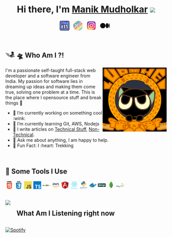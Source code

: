 <h1 align="center">Hi there, I'm <a target="blank" href="https://www.linkedin.com/in/manik-mudholkar-95295418b/" target="blank">Manik Mudholkar</a> <img src="https://github.com/blackcater/blackcater/raw/main/images/Hi.gif" height="32" /></h1>
<p align='center'>
   <a target="blank" href="https://www.linkedin.com/in/manik-mudholkar-95295418b/"><img height="30" src="https://raw.githubusercontent.com/ghost8395/ghost8395/main/Images/linkedin.png?raw=true"></a>&nbsp;&nbsp;
   <a target="blank" href="https://dev.to/ghost8395"><img height="30" src="https://raw.githubusercontent.com/ghost8395/ghost8395/main/Images/devto.png?raw=true"></a>&nbsp;&nbsp;
   <a target="blank" href="https://www.instagram.com/manikmudholkarr/"><img height="30" src="https://raw.githubusercontent.com/ghost8395/ghost8395/main/Images/instagram.png?raw=true"></a>&nbsp;&nbsp;
   <a target="blank" href="https://medium.com/@manikmudholkar831995"><img height="30" src="https://raw.githubusercontent.com/ghost8395/ghost8395/main/Images/medium.png?raw=true"></a>&nbsp;&nbsp;
</p>

<br />


## <img src="https://raw.githubusercontent.com/ghost8395/ghost8395/main/Images/cat-typy.gif?raw=true" width="30"> 🛸 Who Am I ?!
<a href="#"><img align="right" src="https://raw.githubusercontent.com/ghost8395/ghost8395/main/Images/cat_banner.gif?raw=true" width="200 " height="200" /></a>

I'm a passionate self-taught full-stack web developer and a software engineer from India. 
My passion for software lies in dreaming up ideas and making them come true, solving one problem at a time.
This is the place where I opensource stuff and break things :rofl:
<ul>
<li> 🔭 I’m currently working on something cool :wink:</li>
<li> 🌱 I’m currently learning Git, AWS, Nodejs</li>
<li> 📝 I write articles on <a target="blank" href="https://dev.to/ghost8395">Technical Stuff</a>, <a target="blank" href="https://medium.com/@manikmudholkar831995">Non-Technical</a>.</li>
<li> 💬 Ask me about anything, I am happy to help.</li>
<li> 🎉 Fun Fact: I :heart: Trekking </li>
</ul>
<br />


<h2>🚀 Some Tools I Use</h2>
<p align="left">
<img src="https://raw.githubusercontent.com/devicons/devicon/master/icons/html5/html5-original-wordmark.svg" alt="html5" width="25" height="25" />
<img src="https://raw.githubusercontent.com/devicons/devicon/master/icons/css3/css3-original-wordmark.svg" alt="css3" width="25" height="25" />
<img src="https://raw.githubusercontent.com/devicons/devicon/master/icons/javascript/javascript-original.svg" alt="javascript" width="25" height="25" />
<img src="https://raw.githubusercontent.com/devicons/devicon/master/icons/typescript/typescript-original.svg" alt="typescript" width="25" height="25" />
<img src="https://raw.githubusercontent.com/devicons/devicon/master/icons/nodejs/nodejs-original-wordmark.svg" alt="nodejs" width="25" height="25" />
<img src="https://raw.githubusercontent.com/github/explore/80688e429a7d4ef2fca1e82350fe8e3517d3494d/topics/aws/aws.png" alt="aws" width="25" height="25" />
<img src="https://raw.githubusercontent.com/devicons/devicon/master/icons/angularjs/angularjs-original.svg" alt="angular-js" width="25" height="25" />
<img src="https://raw.githubusercontent.com/devicons/devicon/master/icons/react/react-original-wordmark.svg" alt="react" width="25" height="25" />
<img src="https://raw.githubusercontent.com/devicons/devicon/master/icons/python/python-original-wordmark.svg" alt="python" width="25" height="25" />
<img src="https://raw.githubusercontent.com/devicons/devicon/master/icons/docker/docker-original.svg" alt="Docker" width="25" height="25" />
<img src="https://raw.githubusercontent.com/devicons/devicon/master/icons/django/django-original.svg" alt="Django" width="25" height="25" />
<img src="https://raw.githubusercontent.com/devicons/devicon/master/icons/mongodb/mongodb-original.svg" alt="mongodb" width="25" height="25" />
<img src="https://raw.githubusercontent.com/devicons/devicon/master/icons/mysql/mysql-original-wordmark.svg" alt="mysql" width="25" height="25" />
</p>

<br />
<div style="display:flex">
<img  width="25" src="https://cdn.jsdelivr.net/npm/simple-icons@v5/icons/applemusic.svg" />
<h2 style="padding-left:10px"> What Am I Listening right now</h2>
</div>

[![Spotify](https://novatorem-one-iota.vercel.app/api/spotify)](https://open.spotify.com/user/31lmxvhitkisxb376db3nbcq3csi)